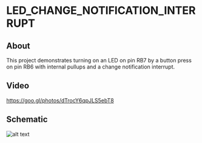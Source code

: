# LED_CHANGE_NOTIFICATION_INTERRUPT

## About

This project demonstrates turning on an LED on pin RB7 by a button press on pin RB6 with internal pullups and a change notification interrupt.

## Video

https://goo.gl/photos/dTrocY6qpJLS5ebT8

## Schematic

![alt text](https://github.com/SabeehKhan18/RandomMicrocontrollerProjects/blob/master/dsPIC33ev/LED_CHANGE_NOTIFICATION_INTERRUPT.X/schematic.png?raw=true)
